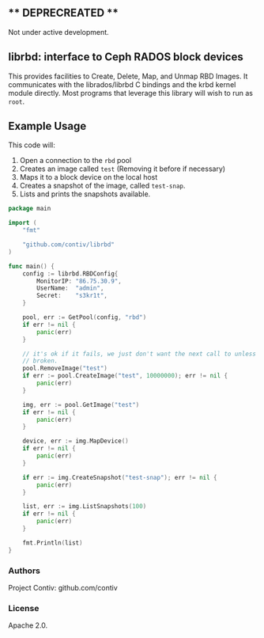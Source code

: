 
## ** DEPRECREATED **
Not under active development.

## librbd: interface to Ceph RADOS block devices

This provides facilities to Create, Delete, Map, and Unmap RBD Images. It
communicates with the librados/librbd C bindings and the krbd kernel module
directly. Most programs that leverage this library will wish to run as `root`.

## Example Usage

This code will:

1. Open a connection to the `rbd` pool
1. Creates an image called `test` (Removing it before if necessary)
1. Maps it to a block device on the local host
1. Creates a snapshot of the image, called `test-snap`.
1. Lists and prints the snapshots available.

```go
package main

import (
	"fmt"

	"github.com/contiv/librbd"
)

func main() {
	config := librbd.RBDConfig{
		MonitorIP: "86.75.30.9",
		UserName:  "admin",
		Secret:    "s3kr1t",
	}

	pool, err := GetPool(config, "rbd")
	if err != nil {
		panic(err)
	}

	// it's ok if it fails, we just don't want the next call to unless stuff is
	// broken.
	pool.RemoveImage("test")
	if err := pool.CreateImage("test", 10000000); err != nil {
		panic(err)
	}

	img, err := pool.GetImage("test")
	if err != nil {
		panic(err)
	}

	device, err := img.MapDevice()
	if err != nil {
		panic(err)
	}

	if err := img.CreateSnapshot("test-snap"); err != nil {
		panic(err)
	}

	list, err := img.ListSnapshots(100)
	if err != nil {
		panic(err)
	}

	fmt.Println(list)
}
```

### Authors

Project Contiv: github.com/contiv

### License

Apache 2.0.
